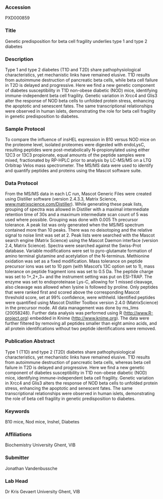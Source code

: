 ### Accession
PXD000859

### Title
Genetic predisposition for beta cell fragility underlies type 1 and type 2 diabetes

### Description
Type 1 and type 2 diabetes (T1D and T2D) share pathophysiological characteristics, yet mechanistic links have remained elusive. T1D results from autoimmune destruction of pancreatic beta cells, while beta cell failure in T2D is delayed and progressive. Here we find a new genetic component of diabetes susceptibility in T1D non-obese diabetic (NOD) mice, identifying immune-independent beta cell fragility. Genetic variation in Xrcc4 and Glis3 alter the response of NOD beta cells to unfolded protein stress, enhancing the apoptotic and senescent fates. The same transcriptional relationships were observed in human islets, demonstrating the role for beta cell fragility in genetic predisposition to diabetes.

### Sample Protocol
To compare the influence of insHEL expression in B10 versus NOD mice on the proteome level, isolated proteomes were digested with endoLysC, resulting peptides were post-metabolically N-propionylated using either 12C3 or 13C3 propionate, equal amounts of the peptide samples were mixed, fractionated by RP-HPLC prior to analysis by LC-MS/MS on a LTQ Orbitrap Velos mass spectrometer. The MS/MS data were used to identify and quantify peptides and proteins using the Mascot software suite.

### Data Protocol
From the MS/MS data in each LC run, Mascot Generic Files were created using Distiller software (version 2.4.3.3, Matrix Science, www.matrixscience.com/Distiller). While generating these peak lists, grouping of spectra was allowed in Distiller with a maximal intermediate retention time of 30s and a maximum intermediate scan count of 5 was used where possible. Grouping was done with 0.005 Th precursor tolerance. A peak list was only generated when the MS/MS spectrum contained more than 10 peaks. There was no deisotoping and the relative signal to noise limit was set at 2. Peak lists were searched with the Mascot search engine (Matrix Science) using the Mascot Daemon interface (version 2.4, Matrix Science). Spectra were searched against the Swiss-Prot database. Variable modifications were set to pyro-glutamate formation of amino terminal glutamine and acetylation of the N-terminus. Methionine oxidation was set as a fixed modification. Mass tolerance on peptide precursor ions was set to 10 ppm (with Mascot’s 13C option set to 1), mass tolerance on peptide fragment ions was set to 0.5 Da. The peptide charge was set to 1+,2+,3+ and the instrument setting was put on ESI-TRAP. The enzyme was set to endoproteinase Lys-C, allowing for 1 missed cleavage, also cleavage was allowed when lysine is followed by proline. Only peptides that were ranked first and scored above the corresponding Mascot threshold score, set at 99% confidence, were withheld. Identified peptides were quantified using Mascot Distiller Toolbox version 2.4.0 (MatrixScience) in the precursor mode. All data management was done by ms_lims {20058248}. Further data analysis was performed using R (http://www.R-project.org) embedded in Knime (http://www.knime.org). The data were further filtered by removing all peptides smaller than eight amino acids, and all protein identifications without two peptide identifications were removed.

### Publication Abstract
Type 1 (T1D) and type 2 (T2D) diabetes share pathophysiological characteristics, yet mechanistic links have remained elusive. T1D results from autoimmune destruction of pancreatic beta cells, whereas beta cell failure in T2D is delayed and progressive. Here we find a new genetic component of diabetes susceptibility in T1D non-obese diabetic (NOD) mice, identifying immune-independent beta cell fragility. Genetic variation in Xrcc4 and Glis3 alters the response of NOD beta cells to unfolded protein stress, enhancing the apoptotic and senescent fates. The same transcriptional relationships were observed in human islets, demonstrating the role of beta cell fragility in genetic predisposition to diabetes.

### Keywords
B10 mice, Nod mice, Inshel, Diabetes

### Affiliations
Biochemistry
University Ghent, VIB

### Submitter
Jonathan Vandenbussche

### Lab Head
Dr Kris Gevaert
University Ghent, VIB


